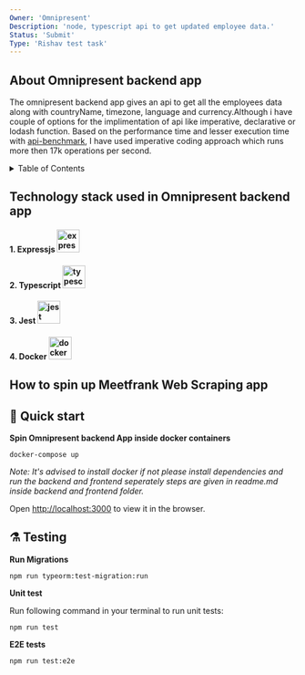 ```yaml
---
Owner: 'Omnipresent'
Description: 'node, typescript api to get updated employee data.'
Status: 'Submit'
Type: 'Rishav test task'
---
```


## About Omnipresent backend app

The omnipresent backend app gives an api to get all the employees data along with countryName, timezone, language and currency.Although i have couple of options for the implimentation of api like imperative, declarative or lodash function.
Based on the performance time and lesser execution time with <a href='https://www.npmjs.com/package/api-benchmark'>api-benchmark</a>, I have used imperative coding approach which runs more then 17k operations per second.




<details>
  <summary>Table of Contents</summary>
  <ol>
    <li><a href="#technology-stack-used-in-omnipresent-backend-app">Technology stack used in Omnipresent backend app.</a></li>
    <li><a href="#how-to-spin-up-meetfrank-web-scraping-app">How to spin up the project.</a></li>
  </ol>
</details>


## Technology stack used in Omnipresent backend app


<h4> 1. Expressjs    <a href="https://expressjs.com/" target="_blank"> <img src="https://www.bairesdev.com/wp-content/uploads/2021/07/Expressjs.svg" alt="expressjs" width="40" height="40"/></a></h4>

<h4> 2. Typescript        <a href="https://typescriptlang.org/" target="_blank"> <img src="https://cdn.worldvectorlogo.com/logos/typescript-2.svg" alt="typescript" width="40" height="40"/></a></h4>


<h4> 3. Jest        <a href="https://jestjs.io/" target="_blank"> <img src="https://seeklogo.com/images/J/jest-logo-F9901EBBF7-seeklogo.com.png" alt="jest" width="40" height="40"/></a></h4>

<h4> 4. Docker        <a href="https://www.docker.com//" target="_blank"> <img src="https://logos-world.net/wp-content/uploads/2021/02/Docker-Symbol.png" alt="docker" width="40" height="40"/></a></h4>



## How to spin up Meetfrank Web Scraping app
## 🚀 Quick start



**Spin Omnipresent backend App inside docker containers**

```
docker-compose up
```
_Note:  It's advised to install docker if not please install dependencies and run the backend and frontend  seperately steps are given in readme.md inside backend and frontend folder._

Open [http://localhost:3000](http://localhost:3000) to view it in the browser.

## ⚗️ Testing


**Run Migrations**

```
npm run typeorm:test-migration:run
```
**Unit test**

Run following command in your terminal to run unit tests:

```
npm run test
```
**E2E tests**


```
npm run test:e2e    
```
